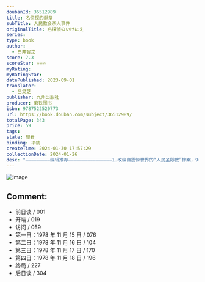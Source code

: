 ```yaml
---
doubanId: 36512989
title: 名侦探的献祭
subTitle: 人民教会杀人事件
originalTitle: 名探偵のいけにえ
series: 
type: book
author: 
  - 白井智之
score: 7.3
scoreStar: ⭐⭐⭐
myRating: 
myRatingStar: 
datePublished: 2023-09-01
translator: 
  - 吕灵芝
publisher: 九州出版社
producer: 磨铁图书
isbn: 9787522520773
url: https://book.douban.com/subject/36512989/
totalPage: 343
price: 59
tags: 
state: 想看
binding: 平装
createTime: 2024-01-30 17:57:29
collectionDate: 2024-01-26
desc: "—————————编辑推荐————————————————1.改编自震惊世界的“人民圣殿教”惨案，900多人集体自杀背后的真相细思极恐！以1978年人民圣殿教事件为背景，对震惊世界的惨案给予新的诠释；疾病和伤痛都不存在，连失去的四肢都可以复苏，欢迎来到奇迹的乐园——乔丹镇。乔丹镇里的每个人，都不太正常。2.日本推理鬼才白井智之高口碑神作，带你感受颅内高潮！你，相信奇迹吗？活在“现实”里的侦探vs活在“奇迹”中的信徒，当童话故事结束之时，正是现实世界露出獠牙之刻，为了守护“美好”的信仰，每个人的发疯时刻终于到来。3.极致烧脑，层层反转，最后20页直接逆转整个真相！4.口碑炸裂，横扫日本四大推理榜单，拿奖拿到手软！★2023年横扫日本四大推理榜单2023年本格推理BEST10 第1位2023年这本推理小说了不起！第2位2022年周刊...(展开全部)—————————编辑推荐————————————————1.改编自震惊世界的“人民圣殿教”惨案，900多人集体自杀背后的真相细思极恐！以1978年人民圣殿教事件为背景，对震惊世界的惨案给予新的诠释；疾病和伤痛都不存在，连失去的四肢都可以复苏，欢迎来到奇迹的乐园——乔丹镇。乔丹镇里的每个人，都不太正常。2.日本推理鬼才白井智之高口碑神作，带你感受颅内高潮！你，相信奇迹吗？活在“现实”里的侦探vs活在“奇迹”中的信徒，当童话故事结束之时，正是现实世界露出獠牙之刻，为了守护“美好”的信仰，每个人的发疯时刻终于到来。3.极致烧脑，层层反转，最后20页直接逆转整个真相！4.口碑炸裂，横扫日本四大推理榜单，拿奖拿到手软！★2023年横扫日本四大推理榜单2023年本格推理BEST10 第1位2023年这本推理小说了不起！第2位2022年周刊文春BEST10 第2位2023年这本推理小说好想读！第4位★荣获第23届本格推理大奖力压大山诚一郎、方丈贵惠，刷新本格推理大奖最高获奖票数5.话题沸腾，未引进前超2500人打出豆瓣8.6分，B站解说视频播放量超100w豆瓣读者：看得我大脑一度缺氧，推理过程仿佛台风席卷脑细胞B站读者：一口气读完的本格推理神作，白井智之上岸封神！微博读者：逻辑鬼才，白井智之，永远的神！6.独家收录简体中文版专属自序，解锁故事背后的神秘趣事！更有“欢迎来到乔丹镇”作者印签，随书附赠：双主角大海报x2+乔丹镇地图导览x1 +追凶异形线索卡x17.大山诚一郎、阿津川辰海 千晶街之 激赞推荐！长达150页的解决篇，不管是资历多深的推理迷，看到这本书大概都会吓一跳吧。这是史无前例的作品。独一无二的舞台和缜密大胆的结构，枯燥的彼岸浮现出的诗情。一本杰作。——大山诚一郎赋予白井作品特征的重要元素——“多重解答”以不可思议的形式呈现出来的杰作。我为逻辑的杂技鼓掌喝彩。即使抑制住残忍的因素，白井本格还是白井本格。 ——阿津川辰海虽然这部作品淡化了作者的怪诞趣味，成为了可以向所有人推荐的作品。但从推理浓度上来看，这一本超过了作者以往所有的作品。这是推理迷必读的杰作。 ——千晶街之—————————内容简介————————————奇迹真的存在。不要害怕，不要哭喊。疾病和伤痛都不存在，连失去的四肢都复苏了，这里是奇迹的乐园——乔丹镇。因为担心迟迟未归的助手而进入乔丹镇调查的侦探大塒，接连遭遇了可疑的死亡。对于相信奇迹的人们，以逻辑为武器的名侦探能否战胜狂热信徒的集体妄想？白井智之日本推理作家。1990年出生于千叶县印西市，毕业于日本东北大学法学院。2014年凭借处女作《人脸不宜食用》入围第34届横沟正史推理奖。2015年发表《东京结合人间》，获选“2016年本格推理小说BEST10”“2016年这本推理小说真厉害！”以及入围第69届日本推理作家协会奖。2016年发表《晚安人面疮》，入围第17届本格推理大奖。2022年凭借《名侦探的献祭》荣登“2022年本格推理小说BEST10”首位，以及第23届本格推理大奖。吕灵芝职业译者，日语为主，英语为辅。从业10年，译作类型包含文学、社科、生活等。主要译作有伊坂幸太郎《余生皆假期》、猪饲隆明《西乡隆盛 : 通往西南战争的道路》、松井忠三《解密无印良品》、都筑响一《东京右半分》、冈仓天心《茶之书》等。"
---
```


![image](assets/s34681654.jpg)

Comment: 
---



  - 前日谈 / 001
  - 开端 / 019
  - 访问 / 059
  - 第一日：1978 年 11 月 15 日 / 076
  - 第二日：1978 年 11 月 16 日 / 104
  - 第三日：1978 年 11 月 17 日 / 170
  - 第四日：1978 年 11 月 18 日 / 196
  - 终局 / 227
  - 后日谈 / 304

